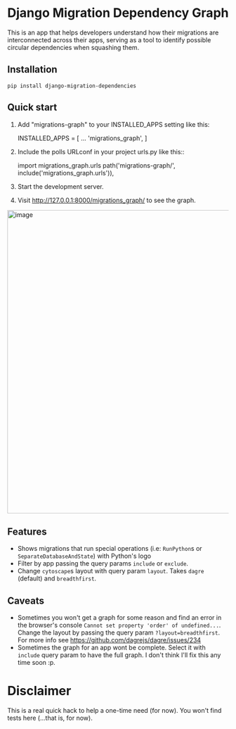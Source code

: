 # Django Migration Dependency Graph
This is an app that helps developers understand how their migrations are interconnected across their apps, serving as a tool to identify possible circular dependencies when squashing them.

## Installation

    pip install django-migration-dependencies

## Quick start

1. Add "migrations-graph" to your INSTALLED_APPS setting like this:


    INSTALLED_APPS = [
        ...
        'migrations_graph',
    ]


2. Include the polls URLconf in your project urls.py like this::


    import migrations_graph.urls
    path('migrations-graph/', include('migrations_graph.urls')),


3. Start the development server.

4. Visit http://127.0.0.1:8000/migrations_graph/ to see the graph.
<img width="689" alt="image" src="https://user-images.githubusercontent.com/36116126/220771061-ecf9812b-afe8-459b-927b-58025225dfd8.png">

## Features
- Shows migrations that run special operations (i.e: `RunPython`s or `SeparateDatabaseAndState`) with Python's logo
- Filter by app passing the query params `include` or `exclude`.
- Change `cytoscape`s layout with query param `layout`. Takes `dagre` (default) and `breadthfirst`.

## Caveats
- Sometimes you won't get a graph for some reason and find an error in the browser's console `Cannot set property 'order' of undefined...`. Change the layout by passing the query param `?layout=breadthfirst`. For more info see https://github.com/dagrejs/dagre/issues/234
- Sometimes the graph for an app wont be complete. Select it with `include` query param to have the full graph. I don't think I'll fix this any time soon :p.

# Disclaimer
This is a real quick hack to help a one-time need (for now). You won't find tests here (...that is, for now).
